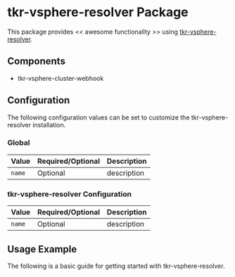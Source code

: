 # tkr-vsphere-resolver Package

This package provides << awesome functionality >> using [tkr-vsphere-resolver](https://INFO_NEEDED).

## Components

* tkr-vsphere-cluster-webhook

## Configuration

The following configuration values can be set to customize the tkr-vsphere-resolver installation.

### Global

| Value | Required/Optional | Description |
|-------|-------------------|-------------|
| `name` | Optional | description |

### tkr-vsphere-resolver Configuration

| Value | Required/Optional | Description |
|-------|-------------------|-------------|
| `name` | Optional | description |

## Usage Example

The following is a basic guide for getting started with tkr-vsphere-resolver.
